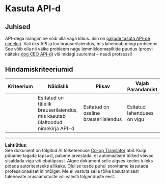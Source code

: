 <!--
CO_OP_TRANSLATOR_METADATA:
{
  "original_hash": "a0c78d1dd9d1acdbf7f52e7cc3ebe1a7",
  "translation_date": "2025-10-11T12:21:42+00:00",
  "source_file": "5-browser-extension/2-forms-browsers-local-storage/assignment.md",
  "language_code": "et"
}
-->
# Kasuta API-d

## Juhised

API-dega mängimine võib olla väga lõbus. Siin on [paljude tasuta API-de nimekiri](https://github.com/public-apis/public-apis). Vali üks API ja loo brauserilaiendus, mis lahendab mingi probleemi. See võib olla nii väike probleem nagu lemmikloomapiltide puudus (proovi näiteks [dog CEO API-d](https://dog.ceo/dog-api/)) või midagi suuremat – naudi protsessi!

## Hindamiskriteeriumid

| Kriteerium | Näidislik                                                                  | Piisav                                 | Vajab Parandamist       |
| ---------- | -------------------------------------------------------------------------- | -------------------------------------- | ----------------------- |
|            | Esitatud on täielik brauserilaiendus, mis kasutab ülaltoodud nimekirja API-d | Esitatud on osaline brauserilaiendus  | Esitatud lahenduses on vigu |

---

**Lahtiütlus**:  
See dokument on tõlgitud AI tõlketeenuse [Co-op Translator](https://github.com/Azure/co-op-translator) abil. Kuigi püüame tagada täpsust, palume arvestada, et automaatsed tõlked võivad sisaldada vigu või ebatäpsusi. Algne dokument selle algses keeles tuleks pidada autoriteetseks allikaks. Olulise teabe puhul soovitame kasutada professionaalset inimtõlget. Me ei vastuta selle tõlke kasutamisest tulenevate arusaamatuste või valesti tõlgenduste eest.